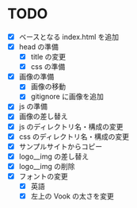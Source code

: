 # TODO

- [x] ベースとなる index.html を追加
- [x] head の準備
  - [x] title の変更
  - [x] css の準備
- [x] 画像の準備
  - [x] 画像の移動
  - [x] gitignore に画像を追加
- [x] js の準備
- [x] 画像の差し替え
- [x] js のディレクトリ名・構成の変更
- [x] css のディレクトリ名・構成の変更
- [x] サンプルサイトからコピー
- [x] logo\_\_img の差し替え
- [x] logo\_\_img の削除
- [x] フォントの変更
  - [x] 英語
  - [x] 左上の Vook の太さを変更
